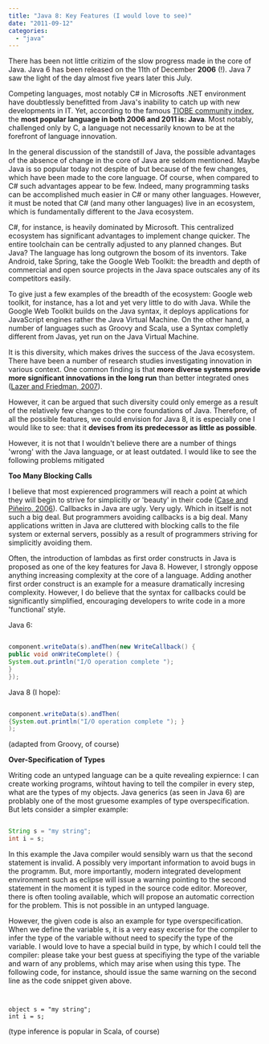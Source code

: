 ```yaml
---
title: "Java 8: Key Features (I would love to see)"
date: "2011-09-12"
categories: 
  - "java"
---
```


There has been not little critizim of the slow progress made in the core of Java. Java 6 has been released on the 11th of December **2006** (!). Java 7 saw the light of the day almost five years later this July.

Competing languages, most notably C# in Microsofts .NET environment have doubtlessly benefitted from Java's inability to catch up with new developments in IT. Yet, according to the famous [TIOBE community index](http://www.tiobe.com "TIOBE"), the **most popular language in both 2006 and 2011 is: Java**. Most notably, challenged only by C, a language not necessarily known to be at the forefront of language innovation.

In the general discussion of the standstill of Java, the possible advantages of the absence of change in the core of Java are seldom mentioned. Maybe Java is so popular today not despite of but because of the few changes, which have been made to the core language. Of course, when compared to C# such advantages appear to be few. Indeed, many programming tasks can be accomplished much easier in C# or many other languages. However, it must be noted that C# (and many other languages) live in an ecosystem, which is fundamentally different to the Java ecosystem.

C#, for instance, is heavily dominated by Microsoft. This centralized ecosystem has significant advantages to implement change quicker. The entire toolchain can be centrally adjusted to any planned changes. But Java? The language has long outgrown the bosom of its inventors. Take Android, take Spring, take the Google Web Toolkit: the breadth and depth of commercial and open source projects in the Java space outscales any of its competitors easily.

To give just a few examples of the breadth of the ecosystem: Google web toolkit, for instance, has a lot and yet very little to do with Java. While the Google Web Toolkit builds on the Java syntax, it deploys applications for JavaScript engines rather the Java Virtual Machine. On the other hand, a number of languages such as Groovy and Scala, use a Syntax completly different from Javas, yet run on the Java Virtual Machine.

It is this diversity, which makes drives the success of the Java ecosystem. There have been a number of research studies investigating innovation in various context. One common finding is that **more diverse systems provide more significant innovations in the long run** than better integrated ones ([Lazer and Friedman, 2007](http://www.citeulike.org/user/mxro/article/9321108)).

However, it can be argued that such diversity could only emerge as a result of the relatively few changes to the core foundations of Java. Therefore, of all the possible features, we could envision for Java 8, it is especially one I would like to see: that it **devises from its predecessor as little as possible**.

However, it is not that I wouldn't believe there are a number of things 'wrong' with the Java language, or at least outdated. I would like to see the following problems mitigated

**Too Many Blocking Calls**

I believe that most expierenced programmers will reach a point at which they will begin to strive for simplicitly or 'beauty' in their code ([Case and Piñeiro, 2006](http://www.citeulike.org/user/mxro/article/8257659)). Callbacks in Java are ugly. Very ugly. Which in itself is not such a big deal. But programmers avoiding callbacks is a big deal. Many applications written in Java are cluttered with blocking calls to the file system or external servers, possibly as a result of programmers striving for simplicitly avoiding them.

Often, the introduction of lambdas as first order constructs in Java is proposed as one of the key features for Java 8. However, I strongly oppose anything increasing complexity at the core of a language. Adding another first order construct is an example for a measure dramatically incresing complexity. However, I do believe that the syntax for callbacks could be significantly simplified, encouraging developers to write code in a more 'functional' style.

Java 6:

```Java

component.writeData(s).andThen(new WriteCallback() {
public void onWriteComplete() {
System.out.println("I/O operation complete ");
}
});
```

Java 8 (I hope):

```Java

component.writeData(s).andThen(
{System.out.println("I/O operation complete "); }
);
```

(adapted from Groovy, of course)

**Over-Specification of Types**

Writing code an untyped language can be a quite revealing expiernce: I can create working programs, wihtout having to tell the compiler in every step, what are the types of my objects. Java generics (as seen in Java 6) are problably one of the most gruesome examples of type overspecification. But lets consider a simpler example:

```Java

String s = "my string";
int i = s;
```

In this example the Java compiler would sensibly warn us that the second statement is invalid. A possibly very important information to avoid bugs in the programm. But, more importantly, modern integrated development environment such as eclipse will issue a warning pointing to the second statement in the moment it is typed in the source code editor. Moreover, there is often tooling available, which will propose an automatic correction for the problem. This is not possible in an untyped language.

However, the given code is also an example for type overspecification. When we define the variable s, it is a very easy excerise for the compiler to infer the type of the variable without need to specify the type of the variable. I would love to have a special build in type, by which I could tell the compiler: please take your best guess at specifiying the type of the variable and warn of any problems, which may arise when using this type. The following code, for instance, should issue the same warning on the second line as the code snippet given above.

```


object s = "my string";
int i = s;

```

(type inference is popular in Scala, of course)
